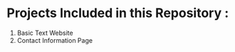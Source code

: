 <h1>Projects Included in this Repository :</h1>

<ol>
  <li>
    Basic Text Website
  </li>
  <li>
    Contact Information Page
  </li>
</ol>
